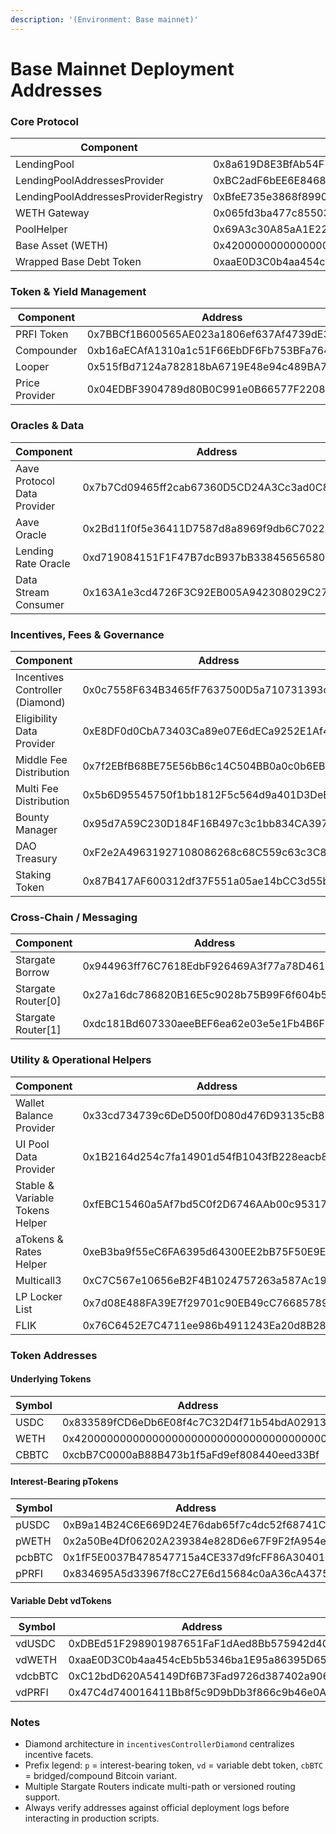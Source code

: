 ```yaml
---
description: '(Environment: Base mainnet)'
---
```


# Base Mainnet Deployment Addresses

### Core Protocol

| Component                            | Address                                    |
| ------------------------------------ | ------------------------------------------ |
| LendingPool                          | 0x8a619D8E3BfAb54F7C30Ef39Ce16c53429c739C3 |
| LendingPoolAddressesProvider         | 0xBC2adF6bEE6E8468f9E60DFC017D4E2Ce682be0C |
| LendingPoolAddressesProviderRegistry | 0xBfeE735e3868f8990787CCEAA4B920C9Ed162b07 |
| WETH Gateway                         | 0x065fd3ba477c85503BFac48be7D1a2fcAdA02847 |
| PoolHelper                           | 0x69A3c30A85aA1E22791466a08819c1080f0Aab7f |
| Base Asset (WETH)                    | 0x4200000000000000000000000000000000000006 |
| Wrapped Base Debt Token              | 0xaaE0D3C0b4aa454cEb5b5346ba1E95a86395D656 |

### Token & Yield Management

| Component      | Address                                    |
| -------------- | ------------------------------------------ |
| PRFI Token     | 0x7BBCf1B600565AE023a1806ef637Af4739dE3255 |
| Compounder     | 0xb16aECAfA1310a1c51F66EbDF6Fb753BFa76450E |
| Looper         | 0x515fBd7124a782818bA6719E48e94c489BA769F4 |
| Price Provider | 0x04EDBF3904789d80B0C991e0B66577F2208A2bE6 |

### Oracles & Data

| Component                   | Address                                    |
| --------------------------- | ------------------------------------------ |
| Aave Protocol Data Provider | 0x7b7Cd09465ff2cab67360D5CD24A3Cc3ad0C856a |
| Aave Oracle                 | 0x2Bd11f0f5e36411D7587d8a8969f9db6C7022973 |
| Lending Rate Oracle         | 0xd719084151F1F47B7dcB937bB33845656580b79d |
| Data Stream Consumer        | 0x163A1e3cd4726F3C92EB005A942308029C27f64B |

### Incentives, Fees & Governance

| Component                       | Address                                    |
| ------------------------------- | ------------------------------------------ |
| Incentives Controller (Diamond) | 0x0c7558F634B3465fF7637500D5a710731393c8F2 |
| Eligibility Data Provider       | 0xE8DF0d0CbA73403Ca89e07E6dECa9252E1Af4084 |
| Middle Fee Distribution         | 0x7f2EBfB68BE75E56bB6c14C504BB0a0c0b6EB8df |
| Multi Fee Distribution          | 0x5b6D95545750f1bb1812F5c564d9a401D3DeBd80 |
| Bounty Manager                  | 0x95d7A59C230D184F16B497c3c1bb834CA397C241 |
| DAO Treasury                    | 0xF2e2A49631927108086268c68C559c63c3C8f73d |
| Staking Token                   | 0x87B417AF600312df37F551a05ae14bCC3d55bC36 |

### Cross-Chain / Messaging

| Component           | Address                                    |
| ------------------- | ------------------------------------------ |
| Stargate Borrow     | 0x944963ff76C7618EdbF926469A3f77a78D461D65 |
| Stargate Router\[0] | 0x27a16dc786820B16E5c9028b75B99F6f604b5d26 |
| Stargate Router\[1] | 0xdc181Bd607330aeeBEF6ea62e03e5e1Fb4B6F7C7 |

### Utility & Operational Helpers

| Component                       | Address                                    |
| ------------------------------- | ------------------------------------------ |
| Wallet Balance Provider         | 0x33cd734739c6DeD500fD080d476D93135cB813Ef |
| UI Pool Data Provider           | 0x1B2164d254c7fa14901d54fB1043fB228eacb8F6 |
| Stable & Variable Tokens Helper | 0xfEBC15460a5Af7bd5C0f2D6746AAb00c9531747D |
| aTokens & Rates Helper          | 0xeB3ba9f55eC6FA6395d64300EE2bB75F50E9E8e5 |
| Multicall3                      | 0xC7C567e10656eB2F4B1024757263a587Ac1942ad |
| LP Locker List                  | 0x7d08E488FA39E7f29701c90EB49cC766857895a8 |
| FLIK                            | 0x76C6452E7C4711ee986b4911243Ea20d8B28f506 |

### Token Addresses

#### Underlying Tokens

| Symbol | Address                                    |
| ------ | ------------------------------------------ |
| USDC   | 0x833589fCD6eDb6E08f4c7C32D4f71b54bdA02913 |
| WETH   | 0x4200000000000000000000000000000000000006 |
| CBBTC  | 0xcbB7C0000aB88B473b1f5aFd9ef808440eed33Bf |

#### Interest-Bearing pTokens

| Symbol | Address                                    |
| ------ | ------------------------------------------ |
| pUSDC  | 0xB9a14B24C6E669D24E76dab65f7c4dc52f68741C |
| pWETH  | 0x2a50Be4Df06202A239384e828D6e67F9F2fA954e |
| pcbBTC | 0x1fF5E0037B478547715a4CE337d9fcFF86A30401 |
| pPRFI  | 0x834695A5d33967f8cC27E6d15684c0aA36cA4375 |

#### Variable Debt vdTokens

| Symbol  | Address                                    |
| ------- | ------------------------------------------ |
| vdUSDC  | 0xDBEd51F298901987651FaF1dAed8Bb575942d406 |
| vdWETH  | 0xaaE0D3C0b4aa454cEb5b5346ba1E95a86395D656 |
| vdcbBTC | 0xC12bdD620A54149Df6B73Fad9726d387402a9066 |
| vdPRFI  | 0x47C4d740016411Bb8f5c9D9bDb3f866c9b46e0A4 |

### Notes

* Diamond architecture in `incentivesControllerDiamond` centralizes incentive facets.
* Prefix legend: `p` = interest-bearing token, `vd` = variable debt token, `cbBTC` = bridged/compound Bitcoin variant.
* Multiple Stargate Routers indicate multi-path or versioned routing support.
* Always verify addresses against official deployment logs before interacting in production scripts.
